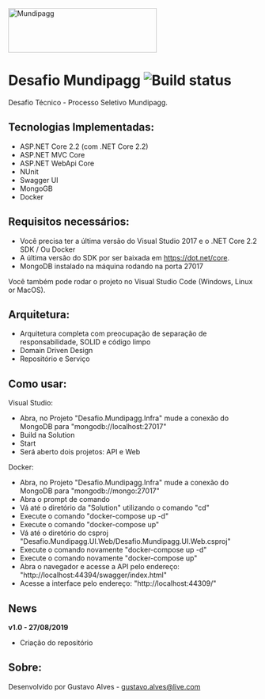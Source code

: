 <img src="https://www.mundipagg.com/wp-content/uploads/2018/02/mundipagg-colorida.svg" height="90px" width="300px" alt="Mundipagg"> 


Desafio Mundipagg ![Build status](https://ci.appveyor.com/api/projects/status/rl2ja69994rt3ei6?svg=true)
=====================
Desafio Técnico - Processo Seletivo Mundipagg.

## Tecnologias Implementadas:

- ASP.NET Core 2.2 (com .NET Core 2.2)
- ASP.NET MVC Core 
- ASP.NET WebApi Core
- NUnit
- Swagger UI
- MongoGB
- Docker

## Requisitos necessários:
- Você precisa ter a última versão do Visual Studio 2017 e o .NET Core 2.2 SDK / Ou Docker 
- A última versão do SDK por ser baixada em https://dot.net/core.
- MongoDB instalado na máquina rodando na porta 27017

Você também pode rodar o projeto no Visual Studio Code (Windows, Linux or MacOS).

## Arquitetura:

- Arquitetura completa com preocupação de separação de responsabilidade, SOLID e código limpo
- Domain Driven Design
- Repositório e Serviço

## Como usar:
Visual Studio:
- Abra, no Projeto "Desafio.Mundipagg.Infra" mude a conexão do MongoDB para "mongodb://localhost:27017"
- Build na Solution
- Start
- Será aberto dois projetos: API e Web

Docker:
 - Abra, no Projeto "Desafio.Mundipagg.Infra" mude a conexão do MongoDB para "mongodb://mongo:27017"
 - Abra o prompt de comando
 - Vá até o diretório da "Solution" utilizando o comando "cd"
 - Execute o comando "docker-compose up -d"
 - Execute o comando "docker-compose up"
 - Vá até o diretório do csproj "Desafio.Mundipagg.UI.Web/Desafio.Mundipagg.UI.Web.csproj"
 - Execute o comando novamente "docker-compose up -d"
 - Execute o comando novamente "docker-compose up"
 - Abra o navegador e acesse a API pelo endereço: "http://localhost:44394/swagger/index.html"
 - Acesse a interface pelo endereço: "http://localhost:44309/"

## News

**v1.0 - 27/08/2019**
- Criação do repositório

## Sobre:
Desenvolvido por Gustavo Alves - gustavo.alves@live.com
